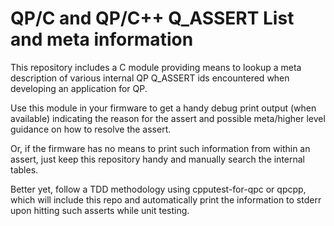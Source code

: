# QP/C and QP/C++ Q_ASSERT List and meta information

This repository includes a C module providing means to lookup a meta description of 
various internal QP Q_ASSERT ids encountered when developing an application for QP.

Use this module in your firmware to get a handy debug print output (when available)
indicating the reason for the assert and possible meta/higher level guidance
on how to resolve the assert.

Or, if the firmware has no means to print such information from within
an assert, just keep this repository handy and manually search the internal
tables.

Better yet, follow a TDD methodology using cpputest-for-qpc or qpcpp, which
will include this repo and automatically print the information to stderr
upon hitting such asserts while unit testing.
